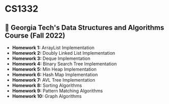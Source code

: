# CS1332
## 🏫 Georgia Tech's Data Structures and Algorithms Course (Fall 2022)
* **Homework 1:** ArrayList Implementation
* **Homework 2:** Doubly Linked List Implementation
* **Homework 3:** Deque Implementation
* **Homework 4:** Binary Search Tree Implementation
* **Homework 5:** Min Heap Implementation
* **Homework 6:** Hash Map Implementation
* **Homework 7:** AVL Tree Implementation
* **Homework 8:** Sorting Algorithms
* **Homework 9:** Pattern Matching Algorithms
* **Homework 10:** Graph Algorithms
